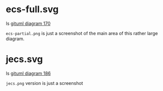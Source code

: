 # ecs-full.svg

Is [gituml diagram 170](https://www.gituml.com/viewz/170)

`ecs-partial.png` is just a screenshot of the main area of this rather large diagram.

# jecs.svg

Is [gituml diagram 186](https://www.gituml.com/viewz/168)

`jecs.png` version is just a screenshot